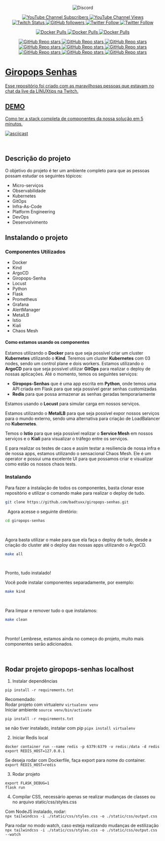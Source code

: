 <p align="center">
<img alt="Discord" src="https://img.shields.io/discord/769953234965889026?label=Pessoas%20no%20Discord&style=plastic">
</p>

<p align="center">
  <a href="http://youtube.com/linuxtips?sub_confirmation=1">
    <img alt="YouTube Channel Subscribers" src="https://img.shields.io/youtube/channel/subscribers/UCJnKVGmXRXrH49Tvrx5X0Sw?style=social">
  </a>
  <a href="http://youtube.com/linuxtips?sub_confirmation=1">
    <img alt="YouTube Channel Views" src="https://img.shields.io/youtube/channel/views/UCJnKVGmXRXrH49Tvrx5X0Sw?style=social">
  </a>
  <a href="http://twitch.tv/linuxtips?sub_confirmation=1">
    <img alt="Twitch Status" src="https://img.shields.io/twitch/status/linuxtips?style=social">
  </a>
  <a href="http://github.com/badtuxx">
    <img alt="GitHub followers" src="https://img.shields.io/github/followers/badtuxx?style=social">
  </a>
  <a href="http://twitter.com/badtux_">
    <img alt="Twitter Follow" src="https://img.shields.io/twitter/follow/badtux_?style=social">
  </a>
  <a href="http://twitter.com/linuxtipsbr">
    <img alt="Twitter Follow" src="https://img.shields.io/twitter/follow/LINUXtipsBR?style=social">
  </a>
</p>

<p align="center">
  <a href="https://hub.docker.com/r/linuxtips/alertmanager_alpine">
    <img alt="Docker Pulls" src="https://img.shields.io/docker/pulls/linuxtips/alertmanager_alpine?label=alertmanager_alpine%20image%20pulls&style=plastic">
  </a>
  <a href="https://hub.docker.com/r/linuxtips/prometheus_alpine">
    <img alt="Docker Pulls" src="https://img.shields.io/docker/pulls/linuxtips/prometheus_alpine?label=prometheus_alpine%20image%20pulls&style=plastic">
  </a>
  <a href="https://hub.docker.com/r/linuxtips/node-exporter_alpine">
    <img alt="Docker Pulls" src="https://img.shields.io/docker/pulls/linuxtips/node-exporter_alpine?label=node-exporter_alpine%20image%20pulls&style=plastic">
  </a>
</p>

<p align="center">
  <a href="https://github.com/badtuxx/DescomplicandoKubernetes">
    <img alt="GitHub Repo stars" src="https://img.shields.io/github/stars/badtuxx/descomplicandokubernetes?label=Descomplicando%20Kubernetes&style=social">
  </a>
  <a href="https://github.com/badtuxx/descomplicandoDocker">
    <img alt="GitHub Repo stars" src="https://img.shields.io/github/stars/badtuxx/descomplicandoDocker?label=Descomplicando%20Docker&style=social">
  </a>
  <a href="https://github.com/badtuxx/descomplicandoPrometheus">
    <img alt="GitHub Repo stars" src="https://img.shields.io/github/stars/badtuxx/descomplicandoPrometheus?label=Descomplicando%20Prometheus&style=social">
  </a>
  <a href="https://github.com/badtuxx/CertifiedContainersExpert">
    <img alt="GitHub Repo stars" src="https://img.shields.io/github/stars/badtuxx/CertifiedContainersExpert?label=CertifiedContainersExpert&style=social">
  </a>
  <a href="https://github.com/badtuxx/DescomplicandoGit">
    <img alt="GitHub Repo stars" src="https://img.shields.io/github/stars/badtuxx/DescomplicandoGit?label=Descomplicando%20Git&style=social">
  </a>
  <a href="https://github.com/badtuxx/DescomplicandoArgoCD">
    <img alt="GitHub Repo stars" src="https://img.shields.io/github/stars/badtuxx/DescomplicandoArgoCD?label=Descomplicando%20ArgoCD&style=social">
  </a>
  <a href="https://github.com/badtuxx/Giropops-Monitoring">
    <img alt="GitHub Repo stars" src="https://img.shields.io/github/stars/badtuxx/Giropops-Monitoring?label=Giropops%20Monitoring&style=social">
  </a>
  <a href="https://github.com/badtuxx/DescomplicandoHelm">
    <img alt="GitHub Repo stars" src="https://img.shields.io/github/stars/badtuxx/DescomplicandoHelm?label=Descomplicando%20Helm&style=social">
  </a>
                <a href="https://github.com/badtuxx/convencendo-seu-chefe">
    <img alt="GitHub Repo stars" src="https://img.shields.io/github/stars/badtuxx/convencendo-seu-chefe?label=convencendo-seu-chefe&style=social">
</p>

# Giropops Senhas

Esse repositório foi criado com as maravilhosas pessoas que estavam no chat da live da LINUXtips na Twitch.


## DEMO

Como ter a stack completa de componentes da nossa solução em 5 minutos.

[![asciicast](https://asciinema.org/a/j1rIYp1VxWMV9P4dTaJtpm0Ei.svg)](https://asciinema.org/a/j1rIYp1VxWMV9P4dTaJtpm0Ei)

&nbsp;

## Descrição do projeto

O objetivo do projeto é ter um ambiente completo para que as pessoas possam estudar os seguintes tópicos:

- Micro-serviços
- Observabilidade
- Kubernetes
- GitOps
- Infra-As-Code
- Platform Engineering
- DevOps
- Desenvolvimento

## Instalando o projeto

### Componentes Utilizados

- Docker
- Kind
- ArgoCD
- Giropops-Senha
- Locust
- Python
- Flask
- Prometheus
- Grafana
- AlertManager
- MetalLB
- Istio
- Kiali
- Chaos Mesh

#### Como estamos usando os componentes

Estamos utilizando o **Docker** para que seja possível criar um cluster **Kubernetes** utilizando o **Kind**. Teremos um cluster **Kubernetes** com 03 nodes, sendo um control plane e dois workers.
Estamos utilizando o **ArgoCD** para que seja possível utilizar **GitOps** para realizar o deploy de nossas aplicações.
Até o momento, temos os seguintes serviços:

- **Giropops-Senhas** que é uma app escrita em **Python**, onde temos uma API criada em Flask para que seja possível gerar senhas customizadas
- **Redis** para que possa armazenar as senhas geradas temporariamente

Estamos usando o **Locust** para simular carga em nossos serviços.

Estamos utilizando o **MetalLB** para que seja possível expor nossos serviços para o mundo externo, sendo uma alternativa para criação de LoadBalancer no **Kubernetes**.

Temos o **Istio** para que seja possível realizar o **Service Mesh** em nossos serviços e o **Kiali** para visualizar o tráfego entre os serviços.

E para realizar os testes de caos e assim testar a resiliencia de nossa infra e de nossa apps, estamos utilizando o sensacional Chaos Mesh. Ele é um operator e possui uma excelente UI para que possamos criar e visualizar como estão os nossos chaos tests.

### Instalando

Para fazer a instalação de todos os componentes, basta clonar esse repositório e utilizar o comando make para realizar o deploy de tudo.

```bash
git clone https://github.com/badtuxx/giropops-senhas.git
```

&nbsp;
Agora acesse o seguinte diretório:

```bash
cd giropops-senhas
```

&nbsp;

Agora basta utilizar o make para que ela faça o deploy de tudo, desde a criação do cluster até o deploy das nossas apps utilizando o ArgoCD.

```bash
make all
```
&nbsp;

Pronto, tudo instalado!

Você pode instalar componentes separadamente, por exemplo:

```bash
make kind
```

&nbsp;

Para limpar e remover tudo o que instalamos:

```bash
make clean
```
&nbsp;

Pronto!
Lembrese, estamos ainda no começo do projeto, muito mais componentes serão adicionados.

&nbsp;

## Rodar projeto giropops-senhas localhost

1. Instalar dependências

`pip install -r requirements.txt`

Recomendado:\
Rodar projeto com virtualenv `virtualenv venv`\
Iniciar ambiente `source venv/bin/activate`

`pip install -r requirements.txt`

se não tiver instalado, instalar com pip `pipx install virtualenv`

2. Iniciar Redis local

`docker container run --name redis -p 6379:6379 -v redis:/data -d redis`\
`export REDIS_HOST=127.0.0.1`

Se deseja rodar com Dockerfile, faça export para nome do container.\
`export REDIS_HOST=redis`

3. Rodar projeto

`export FLASK_DEBUG=1`\
`flask run`

4. Compilar CSS, necessário apenas se realizar mudanças de classes ou no arquivo static/css/styles.css

Com NodeJS instalado, rodar:\
`npx tailwindcss -i ./static/css/styles.css -o ./static/css/output.css`

Para rodar no modo watch, caso esteja realizando mudanças de estilização\
`npx tailwindcss -i ./static/css/styles.css -o ./static/css/output.css --watch`

